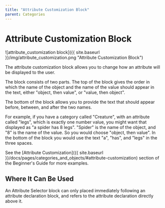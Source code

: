 ```yaml
---
title: "Attribute Customization Block"
parent: Categories
---
```

# Attribute Customization Block
![attribute_customization block]({{ site.baseurl }}/img/attribute_customization.png "Attribute Customization Block")

The attribute customization block allows you to change how an attribute will be displayed to the user.

The block consists of two parts. The top of the block gives the order in which the name of the object and the name of the value should appear in the text, either "object, then value", or "value, then object".

The bottom of the block allows you to provide the text that should appear before, between, and after the two names.

For example, if you have a category called "Creature", with an attribute called "legs", which is exactly one number value, you might want that displayed as "a spider has 8 legs".  "Spider" is the name of the object, and "8" is the name of the value. So you would choose "object, then value". In the bottom of the block you would use the text "a", "has", and "legs" in the three spaces.

See the [Attribute Customization]({{ site.baseurl }}/docs/pages/categories_and_objects/#attribute-customization) section of the Beginner's Guide for more examples.

## Where It Can Be Used

An Attribute Selector block can only placed immediately following an attribute declaration block, and refers to the attribute declaration directly above it.